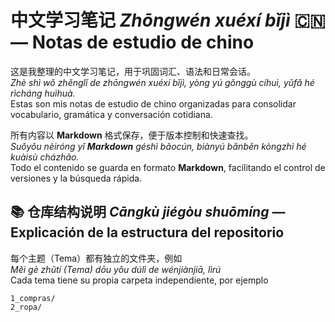 # 中文学习笔记 _Zhōngwén xuéxí bǐjì_ 🇨🇳 — Notas de estudio de chino

这是我整理的中文学习笔记，用于巩固词汇、语法和日常会话。  
_Zhè shì wǒ zhěnglǐ de zhōngwén xuéxí bǐjì, yòng yú gǒnggù cíhuì, yǔfǎ hé rìcháng huìhuà._  
Estas son mis notas de estudio de chino organizadas para consolidar vocabulario, gramática y conversación cotidiana.

所有内容以 **Markdown** 格式保存，便于版本控制和快速查找。  
_Suǒyǒu nèiróng yǐ **Markdown** géshì bǎocún, biànyú bǎnběn kòngzhì hé kuàisù cházhǎo._  
Todo el contenido se guarda en formato **Markdown**, facilitando el control de versiones y la búsqueda rápida.

## 📚 仓库结构说明 _Cāngkù jiégòu shuōmíng_ — Explicación de la estructura del repositorio

每个主题（Tema）都有独立的文件夹，例如  
_Měi gè zhǔtí (Tema) dōu yǒu dúlì de wénjiànjiā, lìrú_  
Cada tema tiene su propia carpeta independiente, por ejemplo

```
1_compras/
2_ropa/
```
